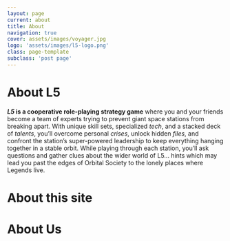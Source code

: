 ```yaml
---
layout: page
current: about
title: About
navigation: true
cover: assets/images/voyager.jpg
logo: 'assets/images/l5-logo.png'
class: page-template
subclass: 'post page'
---
```


# About L5

***L5* is a cooperative role-playing strategy game** where you and your friends become a team of experts trying to prevent giant space stations from breaking apart. With unique skill sets, specialized *tech*, and a stacked deck of *talents*, you’ll overcome personal *crises*, unlock hidden *files*, and confront the station’s super-powered leadership to keep everything hanging together in a stable orbit. While playing through each station, you’ll ask questions and gather clues about the wider world of L5... hints which may lead you past the edges of Orbital Society to the lonely places where Legends live.

# About this site

# About Us

